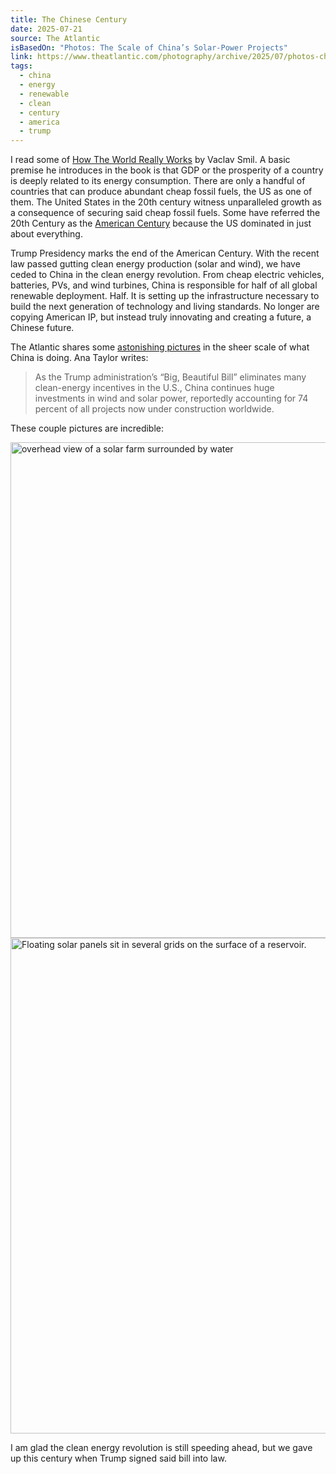 ```yaml
---
title: The Chinese Century
date: 2025-07-21
source: The Atlantic
isBasedOn: "Photos: The Scale of China’s Solar-Power Projects"
link: https://www.theatlantic.com/photography/archive/2025/07/photos-china-solar-power-energy/683488/?gift=4Zru9TENS_XSTZPABzJJ2kCE6Fb-nlpjURSwXsZz4CE&utm_source=copy-link&utm_medium=social&utm_campaign=share
tags:
  - china
  - energy
  - renewable
  - clean
  - century
  - america
  - trump
---
```

I read some of [How The World Really Works](https://bookshop.org/p/books/how-the-world-really-works-the-science-behind-how-we-got-here-and-where-we-re-going-vaclav-smil/18154510) by Vaclav Smil. A basic premise he introduces in the book is that GDP or the prosperity of a country is deeply related to its energy consumption. There are only a handful of countries that can produce abundant cheap fossil fuels, the US as one of them. The United States in the 20th century witness unparalleled growth as a consequence of securing said cheap fossil fuels. Some have referred the 20th Century as the [American Century](https://en.wikipedia.org/wiki/American_Century) because the US dominated in just about everything. 

Trump Presidency marks the end of the American Century. With the recent law passed gutting clean energy production (solar and wind), we have ceded to China in the clean energy revolution. From cheap electric vehicles, batteries, PVs, and wind turbines, China is responsible for half of all global renewable deployment. Half. It is setting up the infrastructure necessary to build the next generation of technology and living standards. No longer are copying American IP, but instead truly innovating and creating a future, a Chinese future.

The Atlantic shares some [astonishing pictures](https://www.theatlantic.com/photography/archive/2025/07/photos-china-solar-power-energy/683488/?gift=4Zru9TENS_XSTZPABzJJ2kCE6Fb-nlpjURSwXsZz4CE&utm_source=copy-link&utm_medium=social&utm_campaign=share) in the sheer scale of what China is doing. Ana Taylor writes: 

>As the Trump administration’s “Big, Beautiful Bill” eliminates many clean-energy incentives in the U.S., China continues huge investments in wind and solar power, reportedly accounting for 74 percent of all projects now under construction worldwide.

These couple pictures are incredible: 
<div class="embed-container">
<img src="https://kottke.org/cdn-cgi/image/format=auto,fit=scale-down,width=1200,metadata=none/plus/misc/images/china-solar-02.jpg"  sizes="(max-width: 500px) 500px, 1200px" loading="lazy" width="1300" height="793" border="0" alt="overhead view of a solar farm surrounded by water" class="medium-zoom-image">
</div>

<div class="embed-container">
<img src="https://cdn.theatlantic.com/thumbor/uEbEAuMSJvXOpMqEIZCCSSsy39Y=/0x0:3804x2536/1856x1238/media/img/posts/2025/07/a09_G_2151681013/original.jpg" sizes="(max-width: 500px) 500px, 1200px" loading="lazy" width="1300" height="793" border="0" alt="Floating solar panels sit in several grids on the surface of a reservoir." class="medium-zoom-image" />
</div>

I am glad the clean energy revolution is still speeding ahead, but we gave up this century when Trump signed said bill into law.

